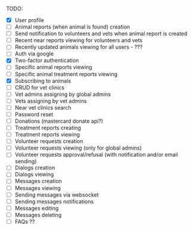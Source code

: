 TODO:
  - [x] User profile
  - [ ] Animal reports (when animal is found) creation
  - [ ] Send notification to volunteers and vets when animal report is created
  - [ ] Recent near reports viewing for volunteers and vets
  - [ ] Recently updated animals viewing for all users - ???
  - [ ] Auth via google
  - [x] Two-factor authentication
  - [ ] Specific animal reports viewing
  - [ ] Specific animal treatment reports viewing
  - [x] Subscribing to animals
  - [ ] CRUD for vet clinics
  - [ ] Vet admins assigning by global admins
  - [ ] Vets assigning by vet admins
  - [ ] Near vet clinics search
  - [ ] Password reset
  - [ ] Donations (mastercard donate api?)
  - [ ] Treatment reports creating
  - [ ] Treatment reports viewing
  - [ ] Volunteer requests creation
  - [ ] Volunteer requests viewing (only for global admins)
  - [ ] Volunteer requests approval/refusal (with notification and/or email sending)
  - [ ] Dialogs creation
  - [ ] Dialogs viewing
  - [ ] Messages creation
  - [ ] Messages viewing
  - [ ] Sending messages via websocket
  - [ ] Sending messages notifications
  - [ ] Messages editing
  - [ ] Messages deleting
  - [ ] FAQs ??